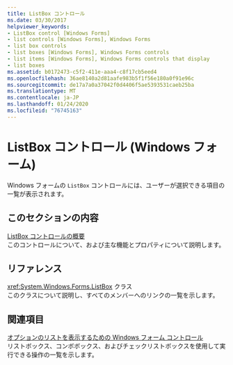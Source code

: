 ```yaml
---
title: ListBox コントロール
ms.date: 03/30/2017
helpviewer_keywords:
- ListBox control [Windows Forms]
- list controls [Windows Forms], Windows Forms
- list box controls
- list boxes [Windows Forms], Windows Forms controls
- list items [Windows Forms], Windows Forms controls that display
- list boxes
ms.assetid: b0172473-c5f2-411e-aaa4-c8f17cb5eed4
ms.openlocfilehash: 36ae8140a2d81aafe983b5f1f56e180a0f91e96c
ms.sourcegitcommit: de17a7a0a37042f0d4406f5ae5393531caeb25ba
ms.translationtype: MT
ms.contentlocale: ja-JP
ms.lasthandoff: 01/24/2020
ms.locfileid: "76745163"
---
```

# <a name="listbox-control-windows-forms"></a>ListBox コントロール (Windows フォーム)
Windows フォームの `ListBox` コントロールには、ユーザーが選択できる項目の一覧が表示されます。  
  
## <a name="in-this-section"></a>このセクションの内容  
 [ListBox コントロールの概要](listbox-control-overview-windows-forms.md)  
 このコントロールについて、および主な機能とプロパティについて説明します。  
  
## <a name="reference"></a>リファレンス  
 <xref:System.Windows.Forms.ListBox> クラス  
 このクラスについて説明し、すべてのメンバーへのリンクの一覧を示します。  
  
## <a name="related-sections"></a>関連項目  
 [オプションのリストを表示するための Windows フォーム コントロール](windows-forms-controls-used-to-list-options.md)  
 リストボックス、コンボボックス、およびチェックリストボックスを使用して実行できる操作の一覧を示します。
